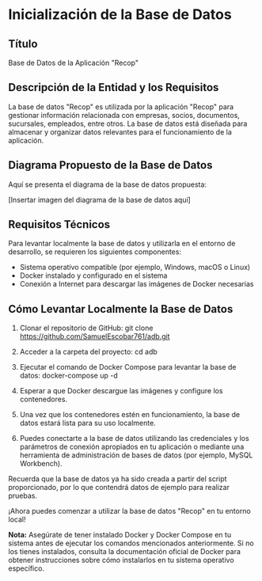 # Inicialización de la Base de Datos

## Título
Base de Datos de la Aplicación "Recop"

## Descripción de la Entidad y los Requisitos
La base de datos "Recop" es utilizada por la aplicación "Recop" para gestionar información relacionada con empresas, socios, documentos, sucursales, empleados, entre otros. La base de datos está diseñada para almacenar y organizar datos relevantes para el funcionamiento de la aplicación.

## Diagrama Propuesto de la Base de Datos
Aquí se presenta el diagrama de la base de datos propuesta:

[Insertar imagen del diagrama de la base de datos aquí]

## Requisitos Técnicos
Para levantar localmente la base de datos y utilizarla en el entorno de desarrollo, se requieren los siguientes componentes:

- Sistema operativo compatible (por ejemplo, Windows, macOS o Linux)
- Docker instalado y configurado en el sistema
- Conexión a Internet para descargar las imágenes de Docker necesarias

## Cómo Levantar Localmente la Base de Datos

1. Clonar el repositorio de GitHub: 
git clone https://github.com/SamuelEscobar761/adb.git

2. Acceder a la carpeta del proyecto:
cd adb

3. Ejecutar el comando de Docker Compose para levantar la base de datos:
docker-compose up -d

4. Esperar a que Docker descargue las imágenes y configure los contenedores.

5. Una vez que los contenedores estén en funcionamiento, la base de datos estará lista para su uso localmente.

6. Puedes conectarte a la base de datos utilizando las credenciales y los parámetros de conexión apropiados en tu aplicación o mediante una herramienta de administración de bases de datos (por ejemplo, MySQL Workbench).

Recuerda que la base de datos ya ha sido creada a partir del script proporcionado, por lo que contendrá datos de ejemplo para realizar pruebas.

¡Ahora puedes comenzar a utilizar la base de datos "Recop" en tu entorno local!

**Nota:** Asegúrate de tener instalado Docker y Docker Compose en tu sistema antes de ejecutar los comandos mencionados anteriormente. Si no los tienes instalados, consulta la documentación oficial de Docker para obtener instrucciones sobre cómo instalarlos en tu sistema operativo específico.
